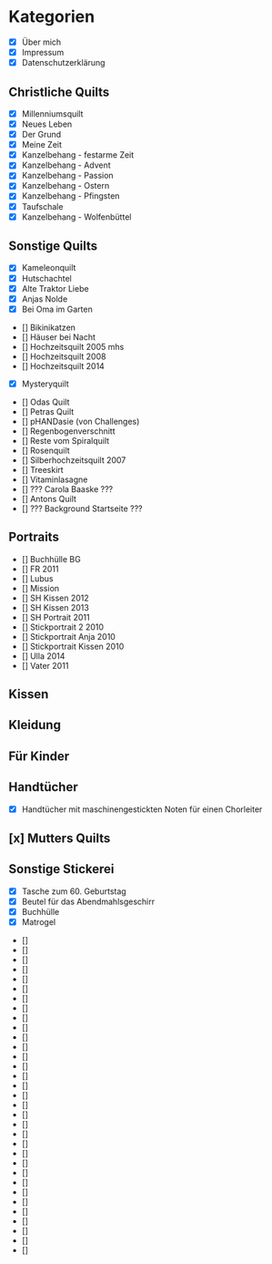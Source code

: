 # Kategorien

- [x] Über mich
- [x] Impressum
- [x] Datenschutzerklärung

## Christliche Quilts

- [x] Millenniumsquilt
- [x] Neues Leben
- [x] Der Grund
- [x] Meine Zeit
- [x] Kanzelbehang - festarme Zeit
- [x] Kanzelbehang - Advent
- [x] Kanzelbehang - Passion
- [x] Kanzelbehang - Ostern
- [x] Kanzelbehang - Pfingsten
- [x] Taufschale
- [x] Kanzelbehang - Wolfenbüttel

## Sonstige Quilts

- [x] Kameleonquilt
- [x] Hutschachtel
- [x] Alte Traktor Liebe
- [x] Anjas Nolde
- [x] Bei Oma im Garten
- [] Bikinikatzen
- [] Häuser bei Nacht
- [] Hochzeitsquilt 2005 mhs
- [] Hochzeitsquilt 2008
- [] Hochzeitsquilt 2014
- [x] Mysteryquilt
- [] Odas Quilt
- [] Petras Quilt
- [] pHANDasie (von Challenges)
- [] Regenbogenverschnitt
- [] Reste vom Spiralquilt
- [] Rosenquilt
- [] Silberhochzeitsquilt 2007
- [] Treeskirt
- [] Vitaminlasagne
- [] ??? Carola Baaske ???
- [] Antons Quilt
- [] ??? Background Startseite ???

## Portraits

- [] Buchhülle BG
- [] FR 2011
- [] Lubus
- [] Mission
- [] SH Kissen 2012
- [] SH Kissen 2013
- [] SH Portrait 2011
- [] Stickportrait 2 2010
- [] Stickportrait Anja 2010
- [] Stickportrait Kissen 2010
- [] Ulla 2014
- [] Vater 2011

## Kissen

## Kleidung

## Für Kinder

## Handtücher

- [x] Handtücher mit maschinengestickten Noten für einen Chorleiter

## [x] Mutters Quilts

## Sonstige Stickerei

- [x] Tasche zum 60. Geburtstag
- [x] Beutel für das Abendmahlsgeschirr
- [x] Buchhülle
- [x] Matrogel
- []
- []
- []
- []
- []
- []
- []
- []
- []
- []
- []
- []
- []
- []
- []
- []
- []
- []
- []
- []
- []
- []
- []
- []
- []
- []
- []
- []
- []
- []
- []
- []
- []
